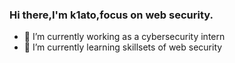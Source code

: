 ### Hi there,I'm k1ato,focus on web security.

- 🔭 I’m currently working as a cybersecurity intern
- 🌱 I’m currently learning skillsets of web security
